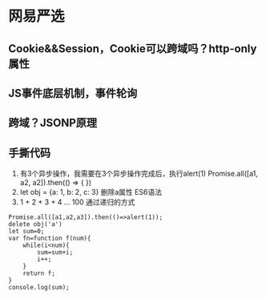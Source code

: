 # 网易严选    
## Cookie&&Session，Cookie可以跨域吗？http-only属性  
## JS事件底层机制，事件轮询  
## 跨域？JSONP原理   
## 手撕代码  
1. 有3个异步操作，我需要在3个异步操作完成后，执行alert(1)
Promise.all([a1, a2, a2]).then(() => {
})
2. let obj = {a: 1, b: 2, c: 3}
删除a属性
ES6语法
3.  1 + 2 + 3 + 4 ... 100
通过递归的方式
```
Promise.all([a1,a2,a3]).then(()=>alert(1));
delete obj('a')
let sum=0;
var fn=function f(num){
    while(i<num){
        sum=sum+i;
        i++;
    }
    return f;
}
console.log(sum);
```
